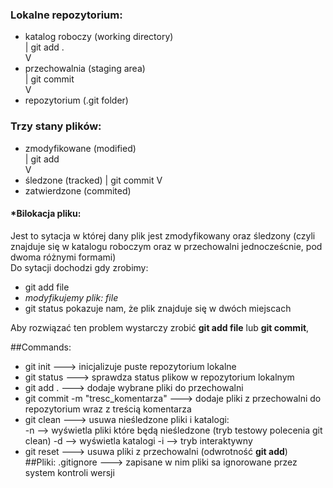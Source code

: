 ### Lokalne repozytorium:

- katalog roboczy (working directory)  
  |  git add .  
  V  
- przechowalnia (staging area)  
  |  git commit  
  V
- repozytorium (.git folder)   

### Trzy stany plików:  
- zmodyfikowane (modified)  
  |  git add  
  V         
- śledzone (tracked)
  |  git commit
  V 
- zatwierdzone (commited)


#### *Bilokacja pliku:

Jest to sytacja w której dany plik jest zmodyfikowany oraz śledzony
(czyli znajduje się w katalogu roboczym oraz w przechowalni jednocześcnie, pod dwoma różnymi formami)  
Do sytacji dochodzi gdy zrobimy:  
- git add file
- _modyfikujemy plik: file_
- git status pokazuje nam, że plik znajduje się w dwóch miejscach

Aby rozwiązać ten problem wystarczy zrobić __git add file__ lub __git commit__,


##Commands:
- git init ---> inicjalizuje puste repozytorium lokalne
- git status ---> sprawdza status plikow w repozytorium lokalnym
- git add .  ---> dodaje wybrane pliki do przechowalni 
- git commit -m "tresc_komentarza" ---> dodaje pliki z przechowalni do repozytorium
wraz z treścią komentarza
- git clean ---> usuwa nieśledzone pliki i katalogi:  
-n --> wyświetla pliki które będą nieśledzone (tryb testowy polecenia git clean)
-d --> wyświetla katalogi
-i --> tryb interaktywny
- git reset ---> usuwa pliki z przechowalni (odwrotność __git add__)   
##Pliki:
.gitignore ---> zapisane w nim pliki sa ignorowane przez system kontroli wersji